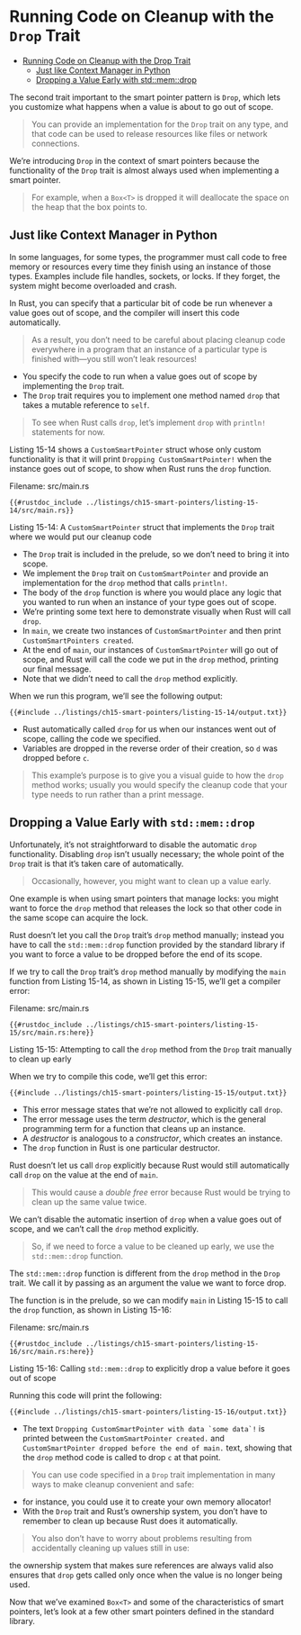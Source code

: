 # Running Code on Cleanup with the `Drop` Trait

<!--ts-->
* [Running Code on Cleanup with the Drop Trait](#running-code-on-cleanup-with-the-drop-trait)
   * [Just like Context Manager in Python](#just-like-context-manager-in-python)
   * [Dropping a Value Early with std::mem::drop](#dropping-a-value-early-with-stdmemdrop)

<!-- Created by https://github.com/ekalinin/github-markdown-toc -->
<!-- Added by: runner, at: Thu Jan  5 10:42:13 UTC 2023 -->

<!--te-->
The second trait important to the smart pointer pattern is `Drop`, which lets
you customize what happens when a value is about to go out of scope.

> You can provide an implementation for the `Drop` trait on any type, and that code can
> be used to release resources like files or network connections.

We’re introducing `Drop` in the context of smart pointers because the
functionality of the `Drop` trait is almost always used when implementing a
smart pointer.

> For example, when a `Box<T>` is dropped it will deallocate the
> space on the heap that the box points to.

## Just like Context Manager in Python

In some languages, for some types, the programmer must call code to free memory
or resources every time they finish using an instance of those types. Examples
include file handles, sockets, or locks. If they forget, the system might
become overloaded and crash.

In Rust, you can specify that a particular bit of
code be run whenever a value goes out of scope, and the compiler will insert
this code automatically.

> As a result, you don’t need to be careful about
> placing cleanup code everywhere in a program that an instance of a particular
> type is finished with—you still won’t leak resources!

- You specify the code to run when a value goes out of scope by implementing the
  `Drop` trait.
- The `Drop` trait requires you to implement one method named
  `drop` that takes a mutable reference to `self`.

> To see when Rust calls `drop`,
> let’s implement `drop` with `println!` statements for now.

Listing 15-14 shows a `CustomSmartPointer` struct whose only custom
functionality is that it will print `Dropping CustomSmartPointer!` when the
instance goes out of scope, to show when Rust runs the `drop` function.

<span class="filename">Filename: src/main.rs</span>

```rust, ignore
{{#rustdoc_include ../listings/ch15-smart-pointers/listing-15-14/src/main.rs}}
```

<span class="caption">Listing 15-14: A `CustomSmartPointer` struct that
implements the `Drop` trait where we would put our cleanup code</span>

- The `Drop` trait is included in the prelude, so we don’t need to bring it into
  scope.
- We implement the `Drop` trait on `CustomSmartPointer` and provide an
  implementation for the `drop` method that calls `println!`.
- The body of the
  `drop` function is where you would place any logic that you wanted to run when
  an instance of your type goes out of scope.
- We’re printing some text here to
  demonstrate visually when Rust will call `drop`.
- In `main`, we create two instances of `CustomSmartPointer` and then print
  `CustomSmartPointers created`.
- At the end of `main`, our instances of
  `CustomSmartPointer` will go out of scope, and Rust will call the code we put
  in the `drop` method, printing our final message.
- Note that we didn’t need to call the `drop` method explicitly.

When we run this program, we’ll see the following output:

```console
{{#include ../listings/ch15-smart-pointers/listing-15-14/output.txt}}
```

- Rust automatically called `drop` for us when our instances went out of scope,
  calling the code we specified.
- Variables are dropped in the reverse order of
  their creation, so `d` was dropped before `c`.

> This example’s purpose is to
> give you a visual guide to how the `drop` method works; usually you would
> specify the cleanup code that your type needs to run rather than a print
> message.

## Dropping a Value Early with `std::mem::drop`

Unfortunately, it’s not straightforward to disable the automatic `drop`
functionality. Disabling `drop` isn’t usually necessary; the whole point of the
`Drop` trait is that it’s taken care of automatically.

> Occasionally, however, you might want to clean up a value early.

One example is when using smart pointers that manage locks: you might want to force the `drop` method that
releases the lock so that other code in the same scope can acquire the lock.

Rust doesn’t let you call the `Drop` trait’s `drop` method manually; instead
you have to call the `std::mem::drop` function provided by the standard library
if you want to force a value to be dropped before the end of its scope.

If we try to call the `Drop` trait’s `drop` method manually by modifying the
`main` function from Listing 15-14, as shown in Listing 15-15, we’ll get a
compiler error:

<span class="filename">Filename: src/main.rs</span>

```rust,ignore,does_not_compile
{{#rustdoc_include ../listings/ch15-smart-pointers/listing-15-15/src/main.rs:here}}
```

<span class="caption">Listing 15-15: Attempting to call the `drop` method from
the `Drop` trait manually to clean up early</span>

When we try to compile this code, we’ll get this error:

```console
{{#include ../listings/ch15-smart-pointers/listing-15-15/output.txt}}
```

- This error message states that we’re not allowed to explicitly call `drop`.
- The error message uses the term *destructor*, which is the general programming term
  for a function that cleans up an instance.
- A *destructor* is analogous to a *constructor*, which creates an instance.
- The `drop` function in Rust is one particular destructor.

Rust doesn’t let us call `drop` explicitly because Rust would still
automatically call `drop` on the value at the end of `main`.

> This would cause a *double free* error because Rust would be trying to clean up the same value twice.

We can’t disable the automatic insertion of `drop` when a value goes out of
scope, and we can’t call the `drop` method explicitly.

> So, if we need to force
> a value to be cleaned up early, we use the `std::mem::drop` function.

The `std::mem::drop` function is different from the `drop` method in the `Drop`
trait. We call it by passing as an argument the value we want to force drop.

The function is in the prelude, so we can modify `main` in Listing 15-15 to
call the `drop` function, as shown in Listing 15-16:

<span class="filename">Filename: src/main.rs</span>

```rust, ignore
{{#rustdoc_include ../listings/ch15-smart-pointers/listing-15-16/src/main.rs:here}}
```

<span class="caption">Listing 15-16: Calling `std::mem::drop` to explicitly
drop a value before it goes out of scope</span>

Running this code will print the following:

```console
{{#include ../listings/ch15-smart-pointers/listing-15-16/output.txt}}
```

- The text ```Dropping CustomSmartPointer with data `some data`!``` is printed
  between the `CustomSmartPointer created.` and `CustomSmartPointer dropped
  before the end of main.` text, showing that the `drop` method code is called to
  drop `c` at that point.

> You can use code specified in a `Drop` trait implementation in many ways to
> make cleanup convenient and safe:

- for instance, you could use it to create your own memory allocator!
- With the `Drop` trait and Rust’s ownership system, you
  don’t have to remember to clean up because Rust does it automatically.

> You also don’t have to worry about problems resulting from accidentally
> cleaning up values still in use:

the ownership system that makes sure
references are always valid also ensures that `drop` gets called only once when
the value is no longer being used.

Now that we’ve examined `Box<T>` and some of the characteristics of smart
pointers, let’s look at a few other smart pointers defined in the standard
library.
